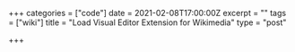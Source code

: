 +++
categories = ["code"]
date = 2021-02-08T17:00:00Z
excerpt = ""
tags = ["wiki"]
title = "Load Visual Editor Extension for Wikimedia"
type = "post"

+++
